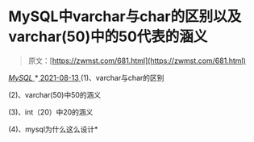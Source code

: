 <!--yml
category: 未分类
date: 0001-01-01 00:00:00
--->

# MySQL中varchar与char的区别以及varchar(50)中的50代表的涵义

> 原文：[https://zwmst.com/681.html](https://zwmst.com/681.html)

   [ *MySQL* ](https://zwmst.com/mysql)*[ <time datetime="2021-08-14T07:54:10+08:00"> 2021-08-13 </time> ](https://zwmst.com/681.html)  (1)、varchar与char的区别

(2)、varchar(50)中50的涵义

(3)、int（20）中20的涵义

(4)、mysql为什么这么设计*